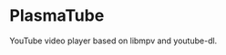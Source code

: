 <!--
SPDX-FileCopyrightText: 2019 Linus Jahn <lnj@kaidan.im>

SPDX-License-Identifier: CC0-1.0
-->

# PlasmaTube

YouTube video player based on libmpv and youtube-dl.

